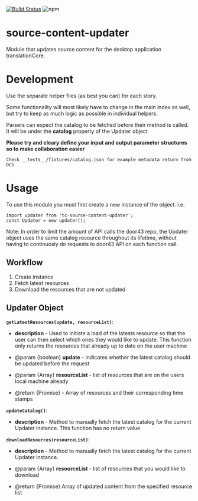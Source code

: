 [![Build Status](https://api.travis-ci.org/translationCoreApps/source-content-updater.svg?branch=master)](https://travis-ci.org/translationCoreApps/source-content-updater) ![npm](https://img.shields.io/npm/dt/tc-source-content-updater.svg)

# source-content-updater
Module that updates source content for the desktop application translationCore.

# Development

Use the separate helper files (as best you can) for each story.

Some functionality will most likely have to change in the main index as well, but try to keep as much logic as possible in individual helpers.

Parsers can expect the catalog to be fetched before their method is called. It will be under 
the **catalog** property of the Updater object

**Please try and cleary define your input and output parameter structures so to make collaboration easier**

`Check __tests__/fixtures/catalog.json
for example metadata return from DCS`

# Usage
To use this module you must first create a new instance of the object.
i.e.
```
import updater from 'tc-source-content-updater';
const Updater = new updater();
```

Note: In order to limit the amount of API calls the door43 repo, the Updater object uses the same catalog resource throughout its lifetime, without having to continuosly do requests to door43 API on each function call.

## Workflow
1. Create instance
2. Fetch latest resources
3. Download the resources that are not updated

## Updater Object
**`getLatestResources(update, resourceList)`**: 
- **description** -
Used to initiate a load of the latests resource so that the user can then select which ones
they would like to update. This function only returns the resources that already up to date on the user machine
- @param {boolean} **update** - indicates whether the latest catalog should be updated
before the request

- @param {Array} **resourceList** - list of resources that are on the users local machine already

- @return {Promise} - Array of resources and their corresponding time stamps

**`updateCatalog()`**:
- **description** - Method to manually fetch the latest catalog for the current
Updater instance. This function has no return value

**`downloadResources(resourceList)`**:
- **description** - Method to manually fetch the latest catalog for the current
Updater instance.

- @param {Array} **resourceList** - list of resources that you would like to download
- @return {Promise} Array of updated content from the specified resource list

